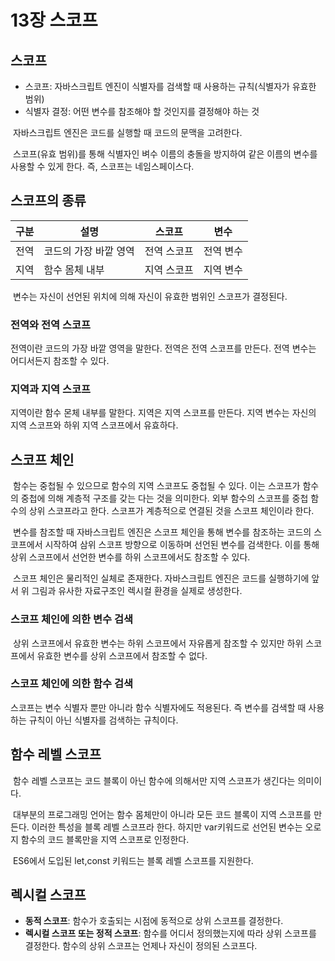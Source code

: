 # 13장 스코프

## 스코프

- 스코프: 자바스크립트 엔진이 식별자를 검색할 때 사용하는 규칙(식별자가 유효한 범위)
- 식별자 결정: 어떤 변수를 참조해야 할 것인지를 결정해야 하는 것

&nbsp;자바스크립트 엔진은 코드를 실행할 때 코드의 문맥을 고려한다.

&nbsp;스코프(유효 범위)를 통해 식별자인 벼수 이름의 충돌을 방지하여 같은 이름의 변수를 사용할 수 있게 한다. 즉, 스코프는 네임스페이스다.

## 스코프의 종류

| 구분 | 설명                  | 스코프      | 변수      |
| ---- | --------------------- | ----------- | --------- |
| 전역 | 코드의 가장 바깥 영역 | 전역 스코프 | 전역 변수 |
| 지역 | 함수 몸체 내부        | 지역 스코프 | 지역 변수 |

&nbsp;변수는 자신이 선언된 위치에 의해 자신이 유효한 범위인 스코프가 결정된다.

### 전역와 전역 스코프

전역이란 코드의 가장 바깥 영역을 말한다. 전역은 전역 스코프를 만든다. 전역 변수는 어디서든지 참조할 수 있다.

### 지역과 지역 스코프

지역이란 함수 몬체 내부를 말한다. 지역은 지역 스코프를 만든다. 지역 변수는 자신의 지역 스코프와 하위 지역 스코프에서 유효하다.

## 스코프 체인

&nbsp;함수는 중첩될 수 있으므로 함수의 지역 스코프도 중첩될 수 있다. 이는 스코프가 함수의 중첩에 의해 계층적 구조를 갖는 다는 것을 의미한다. 외부 함수의 스코프를 중첩 함수의 상위 스코프라고 한다. 스코프가 계층적으로 연결된 것을 스코프 체인이라 한다.

&nbsp;변수를 참조할 때 자바스크립트 엔진은 스코프 체인을 통해 변수를 참조하는 코드의 스코프에서 시작하여 삼위 스코프 방향으로 이동하며 선언된 변수를 검색한다. 이를 통해 상위 스코프에서 선언한 변수를 하위 스코프에서도 참조할 수 있다.

&nbsp;스코프 체인은 물리적인 실체로 존재한다. 자바스크립트 엔진은 코드를 실행하기에 앞서 위 그림과 유사한 자료구조인 렉시컬 환경을 실제로 생성한다.

### 스코프 체인에 의한 변수 검색

&nbsp;상위 스코프에서 유효한 변수는 하위 스코프에서 자유롭게 참조할 수 있지만 하위 스코프에서 유효한 변수를 상위 스코프에서 참조할 수 없다.

### 스코프 체인에 의한 함수 검색

스코프는 변수 식별자 뿐만 아니라 함수 식별자에도 적용된다. 즉 변수를 검색할 때 사용하는 규칙이 아닌 식별자를 검색하는 규칙이다.

## 함수 레벨 스코프

&nbsp;함수 레벨 스코프는 코드 블록이 아닌 함수에 의해서만 지역 스코프가 생긴다는 의미이다.

&nbsp;대부분의 프로그래밍 언어는 함수 몸체만이 아니라 모든 코드 블록이 지역 스코프를 만든다. 이러한 특성을 블록 레벨 스코프라 한다. 하지만 var키워드로 선언된 변수는 오로지 함수의 코드 블록만을 지역 스코프로 인정한다.

&nbsp;ES6에서 도입된 let,const 키워드는 블록 레벨 스코프를 지원한다.

## 렉시컬 스코프

- **동적 스코프**: 함수가 호출되는 시점에 동적으로 상위 스코프를 결정한다.
- **렉시컬 스코프 또는 정적 스코프**: 함수를 어디서 정의했는지에 따라 상위 스코프를 결정한다. 함수의 상위 스코프는 언제나 자신이 정의된 스코프다.
